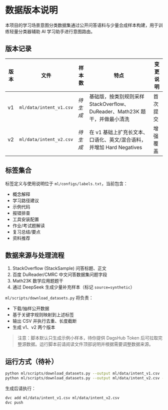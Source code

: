 # 数据版本说明

本项目的学习场景意图分类数据集通过公开问答语料与少量合成样本构建，用于训练轻量分类器辅助 AI 学习助手进行意图路由。

## 版本记录

| 版本 | 文件 | 样本数 | 特点 | 变更说明 |
| ---- | ---- | ------ | ---- | -------- |
| v1   | `ml/data/intent_v1.csv` | _待生成_ | 基础版，按类别规则采样 StackOverflow、DuReader、Math23K 题干，并做最小清洗 | 首次提交 |
| v2   | `ml/data/intent_v2.csv` | _待生成_ | 在 v1 基础上扩充长文本、口语化、英文/混合语料，并增加 Hard Negatives | 增强覆盖 |

## 标签集合

标签定义与使用说明位于 `ml/configs/labels.txt`，当前包含：

- 概念解释
- 学习路径建议
- 示例代码
- 报错排查
- 工具安装配置
- 作业/考试题解读
- 复习总结/要点
- 资料推荐

## 数据来源与处理流程

1. StackOverflow (StackSample) 问答标题、正文
2. 百度 DuReader/CMRC 中文问答数据集问题字段
3. Math23K 数学应用题题干
4. 通过 DeepSeek 生成少量补充样本（标记 `source=synthetic`）

`ml/scripts/download_datasets.py` 将负责：

- 下载/抽样公开数据
- 基于关键字规则映射到上述标签
- 输出 CSV 并执行去重、长度截断
- 生成 v1、v2 两个版本

> 注意：脚本默认只生成示例小样本，待你提供 DagsHub Token 后可拉取完整源数据。运行脚本前请阅读文件顶部说明并根据需要调整数据来源。

## 运行方式（待补）

```bash
python ml/scripts/download_datasets.py --output ml/data/intent_v1.csv
python ml/scripts/download_datasets.py --output ml/data/intent_v2.csv --mode enhanced
```

生成后请执行：

```bash
dvc add ml/data/intent_v1.csv ml/data/intent_v2.csv
dvc push
```
